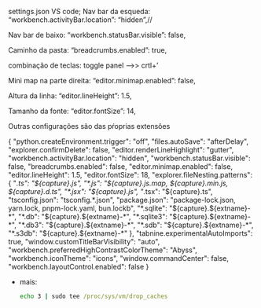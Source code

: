 settings.json VS code;
Nav bar da esqueda: “workbench.activityBar.location”: “hidden”,//

Nav bar de baixo: “workbench.statusBar.visible”: false,

Caminho da pasta: “breadcrumbs.enabled”: true,

combinação de teclas: toggle panel –>> crtl+’

Mini map na parte direita: “editor.minimap.enabled”: false,

Altura da linha: “editor.lineHeight”: 1.5,

Tamanho da fonte: “editor.fontSize”: 14,

Outras configurações são das pŕoprias extensões

{
    "python.createEnvironment.trigger": "off",
    "files.autoSave": "afterDelay",
    "explorer.confirmDelete": false,
    "editor.renderLineHighlight": "gutter",
    "workbench.activityBar.location": "hidden",
    "workbench.statusBar.visible": false,
    "breadcrumbs.enabled": false,
    "editor.minimap.enabled": false,
    "editor.lineHeight": 1.5,
    "editor.fontSize": 18,
    "explorer.fileNesting.patterns": {
        "*.ts": "${capture}.js",
        "*.js": "${capture}.js.map, ${capture}.min.js, ${capture}.d.ts",
        "*.jsx": "${capture}.js",
        "*.tsx": "${capture}.ts",
        "tsconfig.json": "tsconfig.*.json",
        "package.json": "package-lock.json, yarn.lock, pnpm-lock.yaml, bun.lockb",
        "*.sqlite": "${capture}.${extname}-*",
        "*.db": "${capture}.${extname}-*",
        "*.sqlite3": "${capture}.${extname}-*",
        "*.db3": "${capture}.${extname}-*",
        "*.sdb": "${capture}.${extname}-*",
        "*.s3db": "${capture}.${extname}-*"
    },
    "tabnine.experimentalAutoImports": true,
    "window.customTitleBarVisibility": "auto",
    "workbench.preferredHighContrastColorTheme": "Abyss",
    "workbench.iconTheme": "icons",
    "window.commandCenter": false,
    "workbench.layoutControl.enabled": false
}


- mais:
  ```cmd
  echo 3 | sudo tee /proc/sys/vm/drop_caches
  ```
